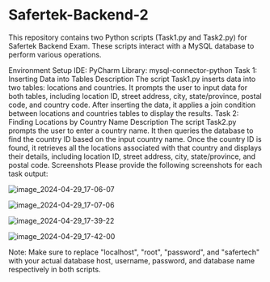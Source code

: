 # Safertek-Backend-2

This repository contains two Python scripts (Task1.py and Task2.py) for Safertek Backend Exam. These scripts interact with a MySQL database to perform various operations.

Environment Setup
IDE: PyCharm
Library: mysql-connector-python
Task 1: Inserting Data into Tables
Description
The script Task1.py inserts data into two tables: locations and countries.
It prompts the user to input data for both tables, including location ID, street address, city, state/province, postal code, and country code.
After inserting the data, it applies a join condition between locations and countries tables to display the results.
Task 2: Finding Locations by Country Name
Description
The script Task2.py prompts the user to enter a country name.
It then queries the database to find the country ID based on the input country name.
Once the country ID is found, it retrieves all the locations associated with that country and displays their details, including location ID, street address, city, state/province, and postal code.
Screenshots
Please provide the following screenshots for each task output:

![image_2024-04-29_17-06-07](https://github.com/vachaspathi6/Safertek-Backend-2/assets/108755779/58aeda1c-4507-459b-ab2a-67c08caaa01c)

![image_2024-04-29_17-07-06](https://github.com/vachaspathi6/Safertek-Backend-2/assets/108755779/4b0edfb0-8cb7-44fc-bcd1-3db909b1fc77)

![image_2024-04-29_17-39-22](https://github.com/vachaspathi6/Safertek-Backend-2/assets/108755779/a287af37-0cf7-40d6-94bf-cca3d604d268)

![image_2024-04-29_17-42-00](https://github.com/vachaspathi6/Safertek-Backend-2/assets/108755779/53addd57-132d-4aed-b652-ed2dcd9a48a0)

Note: Make sure to replace "localhost", "root", "password", and "safertech" with your actual database host, username, password, and database name respectively in both scripts.
